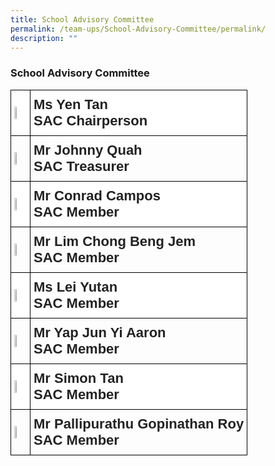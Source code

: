 ```yaml
---
title: School Advisory Committee
permalink: /team-ups/School-Advisory-Committee/permalink/
description: ""
---
```

### School Advisory Committee


<style type="text/css">
.tg  {border-collapse:collapse;border-spacing:0;}
.tg td{border-color:black;border-style:solid;border-width:1px;font-family:Arial, sans-serif;font-size:14px;
  overflow:hidden;padding:10px 5px;word-break:normal;}
.tg th{border-color:black;border-style:solid;border-width:1px;font-family:Arial, sans-serif;font-size:14px;
  font-weight:normal;overflow:hidden;padding:10px 5px;word-break:normal;}

.tg .tg-1ppo{background-color:#FFF;color:#222;text-align:left;vertical-align:middle}
.tg .tg-y0g8{background-color:#FFF;color:#222;font-size:22px;font-weight:bold;text-align:left;vertical-align:middle}
.tg .tg-ndzb{background-color:#;color:#222;font-size:22px;font-weight:bold;text-align:left;vertical-align:middle}
</style>
<table class="tg">
<thead>
  <tr>
    <th class="tg-1ppo"><img src="https://unitypri.moe.edu.sg/wp-content/uploads/2022/07/Ms-Yen-Tan-600x800.jpg" style="width:40%"></th>
    <th class="tg-y0g8">Ms Yen Tan<br>SAC Chairperson</th>
  </tr>
</thead>
<tbody>
  <tr>
    <td class="tg-h5mn"><img src="https://unitypri.moe.edu.sg/wp-content/uploads/2022/07/Mr-Johnny-Quah-600x800.jpg" style="width:40%"></td>
    <td class="tg-ndzb">Mr Johnny Quah<br>SAC Treasurer</td>
  </tr>
  <tr>
    <td class="tg-1ppo"><img src="https://unitypri.moe.edu.sg/wp-content/uploads/2022/07/Mr-Conrad-Campos-600x800.jpg" style="width:40%"></td>
    <td class="tg-y0g8">Mr Conrad Campos<br>SAC Member</td>
  </tr>
  <tr>
    <td class="tg-h5mn"><img src="https://unitypri.moe.edu.sg/wp-content/uploads/2022/07/Mr-Lim-Chong-Beng-Jem-600x800.jpg" style="width:40%"></td>
    <td class="tg-ndzb">Mr Lim Chong Beng Jem<br>SAC Member</td>
  </tr>
  <tr>
    <td class="tg-1ppo"><img src="https://unitypri.moe.edu.sg/wp-content/uploads/2022/07/Ms-Lei-Yutan-600x800.jpg" style="width:40%"></td>
    <td class="tg-y0g8">Ms Lei Yutan<br>SAC Member</td>
  </tr>
  <tr>
    <td class="tg-h5mn"><img src="https://unitypri.moe.edu.sg/wp-content/uploads/2022/07/Mr-Aaron-Yap-600x800.jpg" style="width:40%"></td>
    <td class="tg-ndzb">Mr Yap Jun Yi Aaron<br>SAC Member</td>
  </tr>
  <tr>
    <td class="tg-1ppo"><img src="https://unitypri.moe.edu.sg/wp-content/uploads/2022/07/Mr-Simon-Tan-600x800.jpg" style="width:40%"></td>
    <td class="tg-y0g8">Mr Simon Tan<br>SAC Member</td>
  </tr>
  <tr>
    <td class="tg-h5mn"><img src="https://unitypri.moe.edu.sg/wp-content/uploads/2022/07/Mr-Roy-600x800.jpg" style="width:40%"></td>
    <td class="tg-ndzb">Mr Pallipurathu Gopinathan Roy<br>SAC Member</td>
  </tr>
</tbody>
</table>